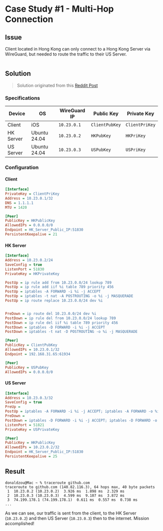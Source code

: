 # Case Study #1 - Multi-Hop Connection

## Issue 

Client located in Hong Kong can only connect to a Hong Kong Server via WireGuard, but needed to route the traffic to their US Server.

<img src="https://wgdashboard-resources.tor1.cdn.digitaloceanspaces.com/Documentation%20Images/case-study/2-hop.png" alt="" />

## Solution

> Solution originated from this [Reddit Post](https://www.reddit.com/r/WireGuard/comments/1dn9gxd/help_in_setting_up_multihop_wireguard_tunneling/)

### Specifications

| Device    | OS           | WireGuard IP | Public Key     | Private Key    |
|-----------|--------------|--------------|----------------|----------------|
| Client    | iOS          | `10.23.0.1`  | `ClientPubKey` | `ClientPriKey` |
| HK Server | Ubuntu 24.04 | `10.23.0.2`  | `HKPubKey`     | `HKPriKey`     |
| US Server | Ubuntu 24.04 | `10.23.0.3`  | `USPubKey`     | `USPriKey`     |

### Configuration

#### Client

```ini
[Interface]
PrivateKey = ClientPriKey
Address = 10.23.0.1/32
DNS = 1.1.1.1
MTU = 1420

[Peer]
PublicKey = HKPublicKey
AllowedIPs = 0.0.0.0/0
Endpoint = HK_Server_Public_IP:51830
PersistentKeepalive = 21
```

#### HK Server

```Ini
[Interface]
Address = 10.23.0.2/24
SaveConfig = true
ListenPort = 51830
PrivateKey = HKPrivateKey

PostUp = ip rule add from 10.23.0.0/24 lookup 789
PostUp = ip rule add iif %i table 789 priority 456
PostUp = iptables -A FORWARD -i %i -j ACCEPT
PostUp = iptables -t nat -A POSTROUTING -o %i -j MASQUERADE
PostUp = ip route replace 10.23.0.0/24 dev %i


PreDown = ip route del 10.23.0.0/24 dev %i
PostDown = ip rule del from 10.23.0.0/24 lookup 789
PostDown = ip rule del iif %i table 789 priority 456
PostDown = iptables -D FORWARD -i %i -j ACCEPT
PostDown = iptables -t nat -D POSTROUTING -o %i -j MASQUERADE

[Peer]
PublicKey = ClientPubKey
AllowedIPs = 10.23.0.1/32
Endpoint = 192.168.31.65:61934

[Peer]
PublicKey = USPubKey
AllowedIPs = 0.0.0.0/0
```

#### US Server

```ini
[Interface]
Address = 10.23.0.3/32
SaveConfig = true
PreUp =
PostUp = iptables -A FORWARD -i %i -j ACCEPT; iptables -A FORWARD -o %i -j ACCEPT; iptables -t nat -A POSTROUTING -o eth0 -j MASQUERADE;
PreDown =
PostDown = iptables -D FORWARD -i %i -j ACCEPT; iptables -D FORWARD -o %i -j ACCEPT; iptables -t nat -D POSTROUTING -o eth0 -j MASQUERADE;
ListenPort = 51821
PrivateKey = USPrivateKey

[Peer]
PublicKey = HKPublicKey
AllowedIPs = 10.23.0.2/32
Endpoint = HK_Server_Public_IP:51830
PersistentKeepalive = 25
```

## Result

```
donaldzou@Mac ~ % traceroute github.com              
traceroute to github.com (140.82.116.3), 64 hops max, 40 byte packets
 1  10.23.0.2 (10.23.0.2)  3.926 ms  1.898 ms  2.329 ms
 2  10.23.0.3 (10.23.0.3)  4.599 ms  9.107 ms  3.872 ms
 3  74.199.178.1 (74.199.178.1)  0.611 ms  0.557 ms  0.738 ms
...
```

As we can see, our traffic is sent from the client, to the HK Server (`10.23.0.2`) and then US Server (`10.23.0.3`) then to the internet. Mission accomplished!